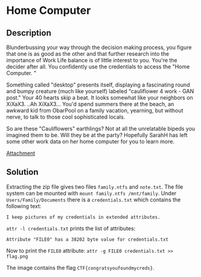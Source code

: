 # Home Computer

## Description

Blunderbussing your way through the decision making process, you figure that one is as good as the other and that
further research into the importance of Work Life balance is of little interest to you. You're the decider after all.
You confidently use the credentials to access the "Home Computer. "

Something called "desktop" presents itself, displaying a fascinating round and bumpy creature (much like yourself)
labeled "cauliflower 4 work - GAN post." Your 40 hearts skip a beat. It looks somewhat like your neighbors on XiXaX3.
..Ah XiXaX3... You'd spend summers there at the beach, an awkward kid from ObarPool on a family vacation, yearning, but
without nerve, to talk to those cool sophisticated locals.

So are these "Cauliflowers" earthlings? Not at all the unrelatable bipeds you imagined them to be. Will they be at the
party? Hopefully SarahH has left some other work data on her home computer for you to learn more.

[Attachment](86863db246859897dda6ba3a4f5801de9109d63c9b6b69810ec4182bf44c9b75)

## Solution

Extracting the zip file gives two files `family.ntfs` and `note.txt`. The file system can be mounted with `mount
family.ntfs /mnt/family`. Under `Users/Family/Documents` there is a `credentials.txt` which contains the following
text:

```
I keep pictures of my credentials in extended attributes.
```

`attr -l credentials.txt` prints the list of attributes:

```
Attribute "FILE0" has a 38202 byte value for credentials.txt
```

Now to print the `FILE0` attribute: `attr -g FILE0 credentials.txt >> flag.png`

The image contains the flag `CTF{congratsyoufoundmycreds}`.

